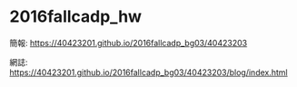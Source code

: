 # 2016fallcadp_hw

簡報: https://40423201.github.io/2016fallcadp_bg03/40423203

網誌: https://40423201.github.io/2016fallcadp_bg03/40423203/blog/index.html
